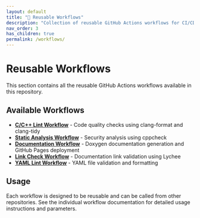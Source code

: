 ```yaml
---
layout: default
title: "🔄 Reusable Workflows"
description: "Collection of reusable GitHub Actions workflows for CI/CD tasks"
nav_order: 3
has_children: true
permalink: /workflows/
---
```


# Reusable Workflows

This section contains all the reusable GitHub Actions workflows available in this repository.

## Available Workflows

- **[C/C++ Lint Workflow](c-cpp-lint-workflow.md)** - Code quality checks using clang-format and clang-tidy
- **[Static Analysis Workflow](c-cpp-static-analysis-workflow.md)** - Security analysis using cppcheck
- **[Documentation Workflow](docs-workflow.md)** - Doxygen documentation generation and GitHub Pages deployment
- **[Link Check Workflow](docs-link-check-workflow.md)** - Documentation link validation using Lychee
- **[YAML Lint Workflow](yamllint-workflow.md)** - YAML file validation and formatting

## Usage

Each workflow is designed to be reusable and can be called from other repositories. See the individual
workflow documentation for detailed usage instructions and parameters.
